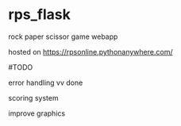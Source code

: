 # rps_flask
rock paper scissor game webapp

hosted on https://rpsonline.pythonanywhere.com/

#TODO

error handling  vv done

scoring system

improve graphics


